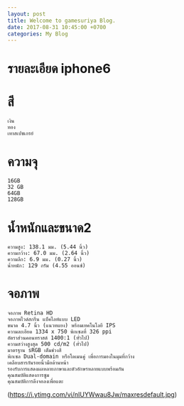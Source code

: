```yaml
---
layout: post
title: Welcome to gamesuriya Blog.
date: 2017-08-31 10:45:00 +0700
categories: My Blog
---
```

# รายละเอียด iphone6
# สี
    เงิน
    ทอง
    เทาสเปซเกรย์

# ความจุ
    16GB
    32 GB
    64GB
    128GB

# น้ำหนักและขนาด2
    ความสูง: 138.1 มม. (5.44 นิ้ว)
    ความกว้าง: 67.0 มม. (2.64 นิ้ว)
    ความลึก: 6.9 มม. (0.27 นิ้ว)
    น้ำหนัก: 129 กรัม (4.55 ออนซ์)

# จอภาพ
    จอภาพ Retina HD
    จอภาพไวด์สกรีน แบ็คไลท์แบบ LED
    ขนาด 4.7 นิ้ว (แนวทแยง) พร้อมเทคโนโลยี IPS
    ความละเอียด 1334 x 750 พิกเซลที่ 326 ppi
    อัตราส่วนคอนทราสต์ 1400:1 (ทั่วไป)
    ความสว่างสูงสุด 500 cd/m2 (ทั่วไป)
    มาตรฐาน sRGB เต็มช่วงสี
    พิกเซล Dual-domain หรือโดเมนคู่ เพื่อการมองในมุมที่กว้าง
    เคลือบสารกันรอยนิ้วมือด้านหน้า
    รองรับการแสดงผลหลายภาษาและตัวอักษรหลายแบบพร้อมกัน
    คุณสมบัติแสดงการซูม
    คุณสมบัติการดึงจอลงเพื่อแตะ
(https://i.ytimg.com/vi/nIUYWwau8Jw/maxresdefault.jpg)
